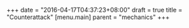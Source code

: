 +++
date = "2016-04-17T04:37:23+08:00"
draft = true
title = "Counterattack"
[menu.main]
    parent = "mechanics"
+++

